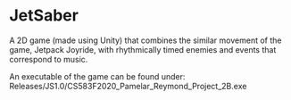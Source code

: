 # JetSaber
A 2D game (made using Unity) that combines the similar movement of the game, Jetpack Joyride, with rhythmically timed enemies and events that correspond to music.

An executable of the game can be found under:
Releases/JS1.0/CS583F2020_Pamelar_Reymond_Project_2B.exe
